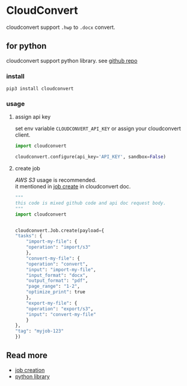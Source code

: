 # CloudConvert

cloudconvert support `.hwp` to `.docx` convert.

## for python

cloudconvert support python library. see [github repo](https://github.com/cloudconvert/cloudconvert-python)

### install

```shell
pip3 install cloudconvert
```

### usage

1. assign api key

    set env variable `CLOUDCONVERT_API_KEY` or assign your cloudconvert client.

    ```python
    import cloudconvert

    cloudconvert.configure(api_key='API_KEY', sandbox=False)
    ```

2. create job

    *AWS* *S3* usage is recommended.  
    it mentioned in [job create](https://cloudconvert.com/api/v2/jobs#jobs-create) in cloudconvert doc.  

    ```python
    """
    this code is mixed github code and api doc request body.
    """
    import cloudconvert


    cloudconvert.Job.create(payload={
    "tasks": {
        "import-my-file": {
        "operation": "import/s3"
        },
        "convert-my-file": {
        "operation": "convert",
        "input": "import-my-file",
        "input_format": "docx",
        "output_format": "pdf",
        "page_range": "1-2",
        "optimize_print": true
        },
        "export-my-file": {
        "operation": "export/s3",
        "input": "convert-my-file"
        }
    },
    "tag": "myjob-123"
    })
    ```

## Read more

- [job creation](https://cloudconvert.com/api/v2/jobs#jobs-create)
- [python library](https://github.com/cloudconvert/cloudconvert-python)
